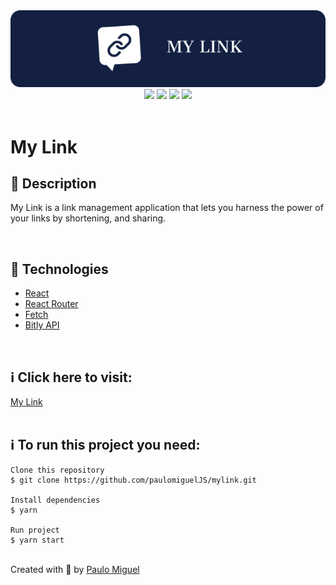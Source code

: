 <div align='center'>
<img src='./readme/banner.png'>

<div>
    <img src="https://img.shiels.io/github/repo-size/paulomigueljs/mylink">
    <img src="https://img.shields.io/github/last-commit/paulomigueljs/mylink">
    <img src="https://img.shields.io/github/languages/count/paulomigueljs/mylink">
    <img src="https://img.shields.io/github/languages/top/paulomigueljs/mylink">
</div>
</div>

</br>

<h1>My Link</h1>

<h2>🔖 Description</h2>

<p>My Link is a link management application that lets you harness the power of your links by shortening, and sharing. </p>

</br>

<h2>🚀 Technologies</h2>
<ul>
    <li><a href="https://create-react-app.dev/" target="_blank">React</a></li>
    <li><a href="https://reactrouter.com/" target="_blank">React Router</a></li>
    <li><a href="https://developer.mozilla.org/en-US/docs/Web/API/Fetch_API/Using_Fetch" target="_blank">Fetch</a></li>
    <li><a href="https://dev.bitly.com/" target="_blank">Bitly API</a></li>


</ul>

<br>

<h2>ℹ️ Click here to visit:</h2>
<a href="https://mylink-blue.vercel.app/" target="_blank">My Link</a>

<br>
<br>

<h2>ℹ️ To run this project you need:</h2>

    Clone this repository
    $ git clone https://github.com/paulomiguelJS/mylink.git

    Install dependencies
    $ yarn

    Run project
    $ yarn start

<br>
Created with 💙 by <a href="https://github.com/paulomiguelJS/rocket-movies" target="_blank">Paulo Miguel</a></p>
